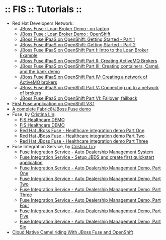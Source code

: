 :: FIS :: Tutorials ::
======================

- Red Hat Developers Network:
    - [JBoss Fuse : Loan Broker Demo : on laptop](http://developers.redhat.com/video/vimeo/84674508/)
    - [JBoss Fuse : Loan Broker Demo : OpenShift](http://developers.redhat.com/video/vimeo/84689880/)
    - [JBoss Fuse iPaaS on OpenShift: Getting Started - Part 1](http://developers.redhat.com/video/vimeo/91029260/)
    - [JBoss Fuse iPaaS on OpenShift: Getting Started - Part 2](http://developers.redhat.com/video/vimeo/91029441/)
    - [JBoss Fuse iPaaS on OpenShift Part I: Intro to the Loan Broker Example](http://developers.redhat.com/video/vimeo/91029860/)
    - [JBoss Fuse iPaaS on OpenShift Part II: Creating ActiveMQ Brokers](http://developers.redhat.com/video/vimeo/91029861/)
    - [JBoss Fuse iPaaS on OpenShift Part III: Creating containers, Camel, and the bank demo](http://developers.redhat.com/video/vimeo/91030052/)
    - [JBoss Fuse iPaaS on OpenShift Part IV: Creating a network of ActiveMQ brokers](http://developers.redhat.com/video/vimeo/91030053/)
    - [JBoss Fuse iPaaS on OpenShift Part V: Connecting up to a network of brokers](http://developers.redhat.com/video/vimeo/91030054/)
    - [JBoss Fuse iPaaS on OpenShift Part VI: Failover, failback](http://developers.redhat.com/video/vimeo/91030055/)
- [First Fuse application on OpenShift V3.1](http://www.opensourcerers.org/first-fuse-application-on-openshift-v3-1/)
- [A complete Fabric8/JBoss Fuse demo](https://github.com/christian-posta/jboss-fuse-fsi-demo/blob/master/docs/index.md)
- Fuse, by [Cristina Lin](https://plus.google.com/100253552151011820213):
    - [FIS Healthcare DEMO](https://github.com/weimeilin79/healthcaredemo)
    - [FIS Healthcare DEMO](https://github.com/weimeilin79/healthcaredemos2i)
    - [Red Hat JBoss Fuse - Healthcare integration demo Part One](http://wei-meilin.blogspot.co.uk/2016/04/red-hat-jboss-fuse-healthcare.html)
    - [Red Hat JBoss Fuse - Healthcare integration demo Part Two](http://wei-meilin.blogspot.co.uk/2016/05/red-hat-jboss-fuse-healthcare.html)
    - [Red Hat JBoss Fuse - Healthcare integration demo Part Three](http://wei-meilin.blogspot.co.uk/2016/05/red-hat-jboss-fuse-healthcare_19.html)
- Fuse Integration Service, by [Cristina Lin](https://plus.google.com/100253552151011820213):
    - [Fuse Integration Service - Auto Dealership Management System](https://github.com/weimeilin79/jboss-fis-autodealer)
    - [Fuse Integration Service - Setup JBDS and create first quickstart application](http://wei-meilin.blogspot.co.uk/2016/02/fuse-integration-service-setup-jbds-and.html)
    - [Fuse Integration Service - Auto Dealership Management Demo, Part One](http://wei-meilin.blogspot.co.uk/2016/02/fuse-integration-service-auto.html)
    - [Fuse Integration Service - Auto Dealership Management Demo, Part Two](http://wei-meilin.blogspot.co.uk/2016/03/fuse-integration-service-auto.html)
    - [Fuse Integration Service - Auto Dealership Management Demo, Part Three](http://wei-meilin.blogspot.co.uk/2016/03/fuse-integration-service-auto_8.html)
    - [Fuse Integration Service - Auto Dealership Management Demo, Part Four](http://wei-meilin.blogspot.co.uk/2016/03/fuse-integration-service-auto_15.html)
    - [Fuse Integration Service - Auto Dealership Management Demo, Part Five](http://wei-meilin.blogspot.co.uk/2016/03/fuse-integration-service-auto_22.html)
    - [Fuse Integration Service - Auto Dealership Management Demo, Part Six](http://wei-meilin.blogspot.co.uk/2016/03/fuse-integration-service-auto49.html)
- [Cloud Native Camel riding With JBoss Fuse and OpenShift](http://blog.christianposta.com/cloud-native-camel-riding-with-jboss-fuse-and-openshift/)
